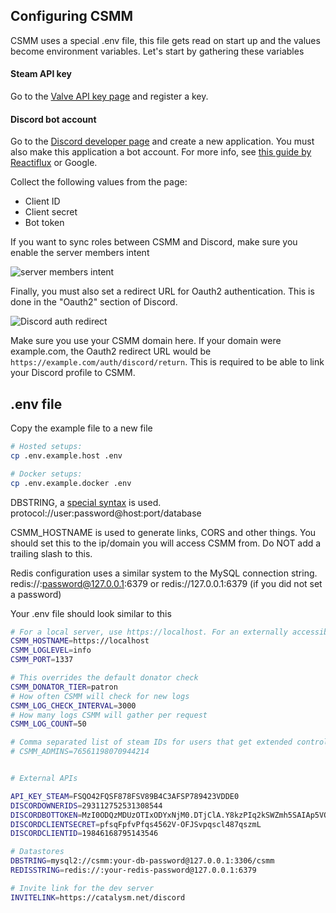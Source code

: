 ## Configuring CSMM

CSMM uses a special .env file, this file gets read on start up and the values become environment variables. Let's start by gathering these variables

#### Steam API key

Go to the [Valve API key page](https://steamcommunity.com/dev/apikey) and register a key.

#### Discord bot account

Go to the [Discord developer page](https://discordapp.com/developers/applications) and create a new application. You must also make this application a bot account. For more info, see [this guide by Reactiflux](https://github.com/reactiflux/discord-irc/wiki/Creating-a-discord-bot-&-getting-a-token) or Google.

Collect the following values from the page:

- Client ID
- Client secret
- Bot token

If you want to sync roles between CSMM and Discord, make sure you enable the server members intent

![server members intent](/assets/images/CSMM/discordIntegration/serverMembersIntent.png)

Finally, you must also set a redirect URL for Oauth2 authentication. This is done in the "Oauth2" section of Discord.

![Discord auth redirect](/assets/images/CSMM/discordIntegration/discord-redirect.png)

Make sure you use your CSMM domain here. If your domain were example.com, the Oauth2 redirect URL would be `https://example.com/auth/discord/return`. This is required to be able to link your Discord profile to CSMM.

## .env file

Copy the example file to a new file

```bash
# Hosted setups:
cp .env.example.host .env

# Docker setups:
cp .env.example.docker .env
```

DBSTRING, a [special syntax](https://sailsjs.com/documentation/reference/configuration/sails-config-datastores#?the-connection-url) is used. protocol://user:password@host:port/database

CSMM_HOSTNAME is used to generate links, CORS and other things. You should set this to the ip/domain you will access CSMM from. Do NOT add a trailing slash to this.

Redis configuration uses a similar system to the MySQL connection string. redis://:password@127.0.0.1:6379 or redis://127.0.0.1:6379 (if you did not set a password)

Your .env file should look similar to this

```bash
# For a local server, use https://localhost. For an externally accessible server, use your domain i.e. https://example.com.
CSMM_HOSTNAME=https://localhost
CSMM_LOGLEVEL=info
CSMM_PORT=1337

# This overrides the default donator check
CSMM_DONATOR_TIER=patron
# How often CSMM will check for new logs
CSMM_LOG_CHECK_INTERVAL=3000
# How many logs CSMM will gather per request
CSMM_LOG_COUNT=50

# Comma separated list of steam IDs for users that get extended control, uncomment and add your own IDs
# CSMM_ADMINS=76561198070944214


# External APIs

API_KEY_STEAM=FSQO42FQSF878FSV89B4C3AFSP789423VDDE0
DISCORDOWNERIDS=293112752531308544
DISCORDBOTTOKEN=MzI0ODQzMDUzOTIxODYxNjM0.DTjClA.Y8kzPIq2kSWZmh5SAIAp5VOTcO4
DISCORDCLIENTSECRET=pfsqFpfvPfqs4562V-OFJSvpqscl487qszmL
DISCORDCLIENTID=19846168795143546

# Datastores
DBSTRING=mysql2://csmm:your-db-password@127.0.0.1:3306/csmm
REDISSTRING=redis://:your-redis-password@127.0.0.1:6379

# Invite link for the dev server
INVITELINK=https://catalysm.net/discord
```